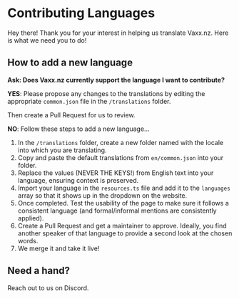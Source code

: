 # Contributing Languages

Hey there! Thank you for your interest in helping us translate Vaxx.nz. Here is what we need you to do!

## How to add a new language

**Ask: Does Vaxx.nz currently support the language I want to contribute?**

**YES**: Please propose any changes to the translations by editing the appropriate `common.json` file in the `/translations` folder.

Then create a Pull Request for us to review.

**NO**: Follow these steps to add a new language...

1. In the `/translations` folder, create a new folder named with the locale into which you are translating.
2. Copy and paste the default translations from `en/common.json` into your folder.
3. Replace the values (NEVER THE KEYS!) from English text into your language, ensuring context is preserved.
4. Import your language in the `resources.ts` file and add it to the `languages` array so that it shows up in the dropdown on the website.
5. Once completed. Test the usability of the page to make sure it follows a consistent language (and formal/informal mentions are consistently applied).
6. Create a Pull Request and get a maintainer to approve. Ideally, you find another speaker of that language to provide a second look at the chosen words.
7. We merge it and take it live!

## Need a hand?

Reach out to us on Discord.
